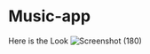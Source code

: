 # Music-app

Here is the Look
![Screenshot (180)](https://user-images.githubusercontent.com/100480759/224472544-cdfaedc4-f0dc-424a-8c19-f4ee1286dd2f.png)
